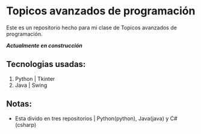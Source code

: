 # Topicos avanzados de programación
Este es un repositorio hecho para mi clase de Topicos avanzados de programación.

***Actualmente en construcción***

## Tecnologias usadas:
1. Python | Tkinter
2. Java | Swing

## Notas:
* Esta divido en tres repositorios | Python(python), Java(java) y C#(csharp)

